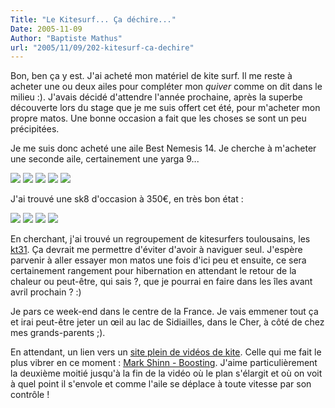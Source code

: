 ```yaml
---
Title: "Le Kitesurf... Ça déchire..."
Date: 2005-11-09
Author: "Baptiste Mathus"
url: "2005/11/09/202-kitesurf-ca-dechire"
---
```




Bon, ben ça y est. J'ai acheté mon matériel de kite surf. Il me reste à
acheter une ou deux ailes pour compléter mon *quiver* comme on dit dans
le milieu :). J'avais décidé d'attendre l'année prochaine, après la
superbe découverte lors du stage que je me suis offert cet été, pour
m'acheter mon propre matos. Une bonne occasion a fait que les choses se
sont un peu précipitées.

Je me suis donc acheté une aile Best Nemesis 14. Je cherche à m'acheter
une seconde aile, certainement une yarga 9...

![](/dotclear/images/kite/nemesis1.jpg)
![](/dotclear/images/kite/nemesis2.jpg)
![](/dotclear/images/kite/nemesis3.jpg)
![](/dotclear/images/kite/nemesis4.jpg)
![](/dotclear/images/kite/nemesis5.jpg)

J'ai trouvé une sk8 d'occasion à 350€, en très bon état :

![](/dotclear/images/kite/planche-kite-sk8.jpg)
![](/dotclear/images/kite/sk8-cote.jpg)
![](/dotclear/images/kite/sk8-arriere.jpg)
![](/dotclear/images/kite/sk8-dessus.jpg)

En cherchant, j'ai trouvé un regroupement de kitesurfers toulousains,
les
[kt31](http://kt31.free.fr "Association de kitesurfers toulousains"). Ça
devrait me permettre d'éviter d'avoir à naviguer seul. J'espère parvenir
à aller essayer mon matos une fois d'ici peu et ensuite, ce sera
certainement rangement pour hibernation en attendant le retour de la
chaleur ou peut-être, qui sais ?, que je pourrai en faire dans les îles
avant avril prochain ? :)

Je pars ce week-end dans le centre de la France. Je vais emmener tout ça
et irai peut-être jeter un œil au lac de Sidiailles, dans le Cher, à
côté de chez mes grands-parents ;).

En attendant, un lien vers un [site plein de vidéos de
kite](http://www.kitefilm.com). Celle qui me fait le plus vibrer en ce
moment : [Mark Shinn -
Boosting](http://kitefilm.com/video/shinn1024.wmv). J'aime
particulièrement la deuxième moitié jusqu'à la fin de la vidéo où le
plan s'élargit et où on voit à quel point il s'envole et comme l'aile se
déplace à toute vitesse par son contrôle !


